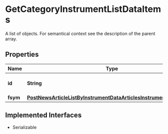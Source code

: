

# GetCategoryInstrumentListDataItems

A list of objects. For semantical context see the description of the parent array.

## Properties

Name | Type | Description | Notes
------------ | ------------- | ------------- | -------------
**id** | **String** | Identifier of the instrument. |  [optional]
**fsym** | [**PostNewsArticleListByInstrumentDataArticlesInstrumentsItemsFsym**](PostNewsArticleListByInstrumentDataArticlesInstrumentsItemsFsym.md) |  |  [optional]


## Implemented Interfaces

* Serializable


